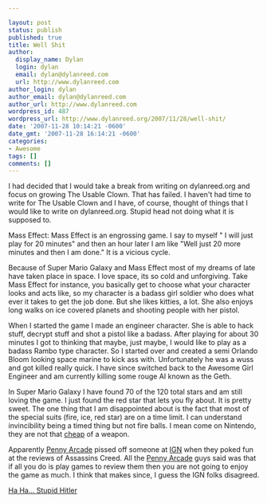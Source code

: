 ```yaml
---

layout: post
status: publish
published: true
title: Well Shit
author:
  display_name: Dylan
  login: dylan
  email: dylan@dylanreed.com
  url: http://www.dylanreed.com
author_login: dylan
author_email: dylan@dylanreed.com
author_url: http://www.dylanreed.com
wordpress_id: 487
wordpress_url: http://www.dylanreed.org/2007/11/28/well-shit/
date: '2007-11-28 10:14:21 -0600'
date_gmt: '2007-11-28 16:14:21 -0600'
categories:
- Awesome
tags: []
comments: []
---
```


I had decided that I would take a break from writing on dylanreed.org and focus on growing The Usable Clown. That has failed. I haven't had time to write for The Usable Clown and I have, of course, thought of things that I would like to write on dylanreed.org. Stupid head not doing what it is supposed to.

Mass Effect: Mass Effect is an engrossing game. I say to myself " I will just play for 20 minutes" and then an hour later I am like "Well just 20 more minutes and then I am done." It is a vicious cycle. 

Because of Super Mario Galaxy and Mass Effect most of my dreams of late have taken place in space. I love space, its so cold and unforgiving. Take Mass Effect for instance, you basically get to choose what your character looks and acts like, so my character is a badass girl soldier who does what ever it takes to get the job done. But she likes kitties, a lot. She also enjoys long walks on ice covered planets and shooting people with her pistol. 

When I started the game I made an engineer character. She is able to hack stuff, decrypt stuff and shot a pistol like a badass. After playing for about 30 minutes I got to thinking that maybe, just maybe, I would like to play as a badass Rambo type character. So I started over and created a semi Orlando Bloom looking space marine to kick ass with. Unfortunately he was a wuss and got killed really quick. I have since switched back to the Awesome Girl Engineer and am currently killing some rouge AI known as the Geth.

In Super Mario Galaxy I have found 70 of the 120 total stars and am still loving the game. I just found the red star that lets you fly about. It is pretty sweet. The one thing that I am disappointed about is the fact that most of the special suits (fire, ice, red star) are on a time limit. I can understand invincibility being a timed thing but not fire balls. I mean come on Nintendo, they are not that [cheap][1] of a weapon.

   [1]: http://www.vgcats.com/comics/?strip_id=198

Apparently [Penny Arcade][2] pissed off someone at [IGN][3] when they poked fun at the reviews of Assassins Creed. All the [Penny Arcade][4] guys said was that if all you do is play games to review them then you are not going to enjoy the game as much. I think that makes since, I guess the IGN folks disagreed. 

   [2]: http://www.penny-arcade.com/
   [3]: http://www.ign.com
   [4]: http://www.penny-arcade.com/images/2007/20071128.jpg

[Ha Ha... Stupid Hitler][5]

   [5]: http://www.vgcats.com/comics/?strip_id=185

